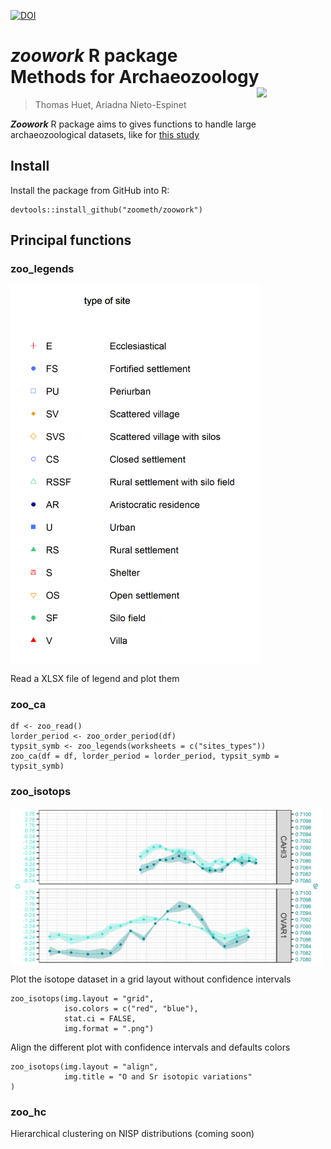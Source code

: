 [![DOI](https://zenodo.org/badge/394916563.svg)](https://zenodo.org/badge/latestdoi/394916563)

# ***zoowork*** R package <br> Methods for Archaeozoology <img src="https://github.com/zoometh/thomashuet.github.io/blob/main/img/prj_zoowork.png" align="right" width="110"/>
> Thomas Huet, Ariadna Nieto-Espinet

***Zoowork*** R package aims to gives functions to handle large archaeozoological datasets, like for [this study](https://journals.plos.org/plosone/article?id=10.1371/journal.pone.0246201)

## Install

Install the package from GitHub into R:

```
devtools::install_github("zoometh/zoowork")
```

## Principal functions

### zoo_legends

<img src="www/legend_sites_types.png" align="center" width="400"/>

Read a XLSX file of legend and plot them

### zoo_ca

```
df <- zoo_read()
lorder_period <- zoo_order_period(df)
typsit_symb <- zoo_legends(worksheets = c("sites_types"))
zoo_ca(df = df, lorder_period = lorder_period, typsit_symb = typsit_symb)

```

### zoo_isotops

<img src="www/align.png" align="center" width="500"/>

Plot the isotope dataset in a grid layout without confidence intervals

```
zoo_isotops(img.layout = "grid",
            iso.colors = c("red", "blue"),
            stat.ci = FALSE,
            img.format = ".png")
```

Align the different plot with confidence intervals and defaults colors

```
zoo_isotops(img.layout = "align",
            img.title = "O and Sr isotopic variations"
)
```

### zoo_hc

Hierarchical clustering on NISP distributions (coming soon)
